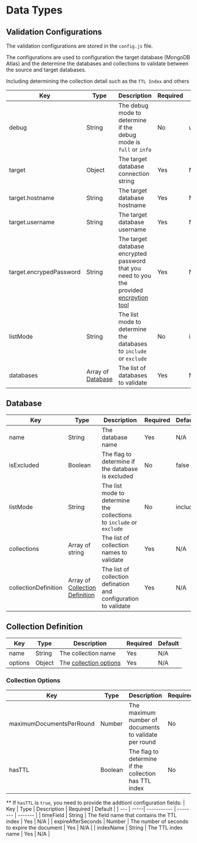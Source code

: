 # Data Types

## Validation Configurations
The validation configurations are stored in the `config.js` file.

The configurations are used to configuration the target database (MongoDB Atlas) and the determine the databases and collections to validate between the source and target databases.

Including determining the collection detail such as the `TTL Index` and others

| Key | Type | Description | Required | Default |
| --- | -----| ----------- | -------- | ------- |
| debug | String | The debug mode to determine if the debug mode is `full` or `info` | No | undefined |
| target | Object | The target database connection string | Yes | N/A |
| target.hostname | String | The target database hostname | Yes | N/A |
| target.username | String | The target database username | Yes | N/A |
| target.encrypedPassword | String | The target database encrypted password that you need to you the provided [encrpytion tool](/README.md#generate-the-encryption_key-and-encryption_iv) | Yes | N/A |
| listMode | String | The list mode to determine the databases to `include` or `exclude` | No | include |
| databases | Array of [Database](#database) | The list of databases to validate | Yes | N/A |


## Database
| Key | Type | Description | Required | Default |
| --- | -----| ----------- | -------- | ------- |
| name | String | The database name | Yes | N/A |
| isExcluded | Boolean | The flag to determine if the database is excluded | No | false |
| listMode | String | The list mode to determine the collections to `include` or `exclude` | No | include |
| collections | Array of string | The list of collection names to validate | Yes | N/A |
| collectionDefinition | Array of [Collection Definition](#collection-defination) | The list of collection defination and configuration to validate | Yes | N/A |

## Collection Definition
| Key | Type | Description | Required | Default |
| --- | -----| ----------- | -------- | ------- |
| name | String | The collection name | Yes | N/A |
| options | Object | The [collection options](#collection-options) | Yes | N/A |

### Collection Options
| Key | Type | Description | Required | Default |
| --- | -----| ----------- | -------- | ------- |
| maximumDocumentsPerRound | Number | The maximum number of documents to validate per round | No | 1000 |
| hasTTL | Boolean | The flag to determine if the collection has TTL index | No | false |

** If `hasTTL` is `true`, you need to provide the addtionl configuration fields:
| Key | Type | Description | Required | Default |
| --- | -----| ----------- | -------- | ------- |
| timeField | String | The field name that contains the TTL index | Yes | N/A |
| expireAfterSeconds | Number | The number of seconds to expire the document | Yes | N/A |
| indexName | String | The TTL index name | Yes | N/A |


<!-- End -->
[X]: # (end-docs)
[X]: # (end-data-types)